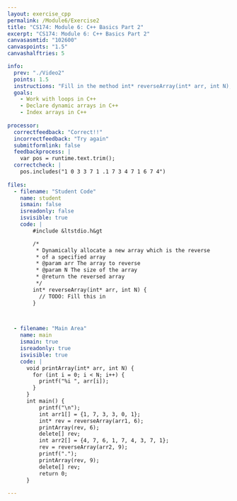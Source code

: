 ```yaml
---
layout: exercise_cpp
permalink: /Module6/Exercise2
title: "CS174: Module 6: C++ Basics Part 2"
excerpt: "CS174: Module 6: C++ Basics Part 2"
canvasasmtid: "102600"
canvaspoints: "1.5"
canvashalftries: 5

info:
  prev: "./Video2"
  points: 1.5
  instructions: "Fill in the method int* reverseArray(int* arr, int N), which should dynamically allocate a new array of an appropriate size, fill this array in with the elements in arr in reverse, and return that array.  Note that the dynamically allocated array is de-allocated (deleted) in the main() to avoid memory leaks."
  goals:
    - Work with loops in C++
    - Declare dynamic arrays in C++
    - Index arrays in C++
    
processor:  
  correctfeedback: "Correct!!" 
  incorrectfeedback: "Try again"
  submitformlink: false
  feedbackprocess: | 
    var pos = runtime.text.trim();
  correctcheck: |
    pos.includes("1 0 3 3 7 1 .1 7 3 4 7 1 6 7 4")
 
files:
  - filename: "Student Code"
    name: student
    ismain: false
    isreadonly: false
    isvisible: true
    code: | 
        #include &ltstdio.h&gt

        /* 
         * Dynamically allocate a new array which is the reverse
         * of a specified array
         * @param arr The array to reverse
         * @param N The size of the array
         * @return the reversed array
         */
        int* reverseArray(int* arr, int N) {
          // TODO: Fill this in
        }
        


  - filename: "Main Area"
    name: main
    ismain: true
    isreadonly: true
    isvisible: true
    code: | 
      void printArray(int* arr, int N) {
        for (int i = 0; i < N; i++) {
          printf("%i ", arr[i]);
        }
      }
      int main() {
          printf("\n");
          int arr1[] = {1, 7, 3, 3, 0, 1};
          int* rev = reverseArray(arr1, 6);
          printArray(rev, 6);
          delete[] rev;
          int arr2[] = {4, 7, 6, 1, 7, 4, 3, 7, 1};
          rev = reverseArray(arr2, 9);
          printf(".");
          printArray(rev, 9);
          delete[] rev;
          return 0;
      }
        
---
```

